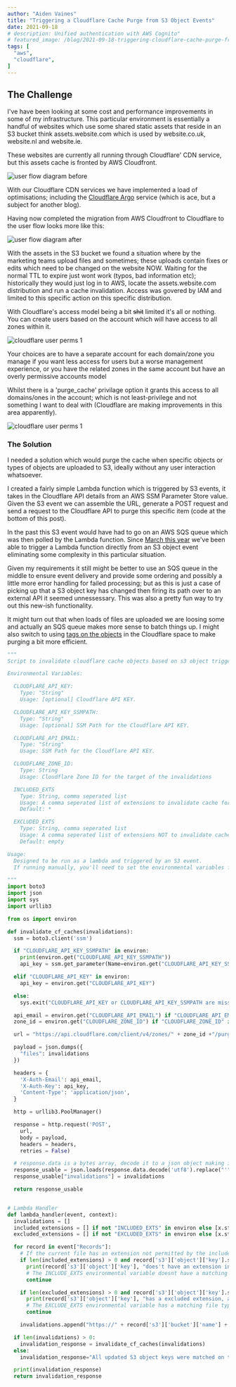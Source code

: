 ```yaml
---
author: "Aiden Vaines"
title: "Triggering a Cloudflare Cache Purge from S3 Object Events"
date: 2021-09-18
# description: Unified authentication with AWS Cognito"
# featured_image: /blog/2021-09-18-triggering-cloudflare-cache-purge-from-s3-event/featured.png
tags: [
  "aws",
  "cloudflare",
]
---
```


## The Challenge
I've have been looking at some cost and performance improvements in some of my infrastructure. This particular environment is essentially a handful of websites which use some shared static assets that reside in an S3 bucket think assets.website.com which is used by website.co.uk, website.nl and website.ie.

These websites are currently all running through Cloudflare' CDN service, but this assets cache is fronted by AWS Cloudfront.

![user flow diagram before](/blog/2021-09-18-triggering-cloudflare-cache-purge-from-s3-event/blg_s3_cf_flow1.png)


With our Cloudflare CDN services we have implemented a load of optimisations; including the [Cloudflare Argo](https://blog.cloudflare.com/argo/) service (which is ace, but a subject for another blog).

Having now completed the migration from AWS Cloudfront to Cloudflare to the user flow looks more like this:

![user flow diagram after](/blog/2021-09-18-triggering-cloudflare-cache-purge-from-s3-event/blg_s3_cf_flow2.png)


With the assets in the S3 bucket we found a situation where by the marketing teams upload files and sometimes; these uploads contain fixes or edits which need to be changed on the website NOW. Waiting for the normal TTL to expire just wont work (typos, bad information etc); historically they would just log in to AWS, locate the assets.website.com distribution and run a cache invalidation. Access was govered by IAM and limited to this specific action on this specific distribution.

With Cloudflare's access model being a bit ~~shit~~ limited it's all or nothing. You can create users based on the account which will have access to all zones within it.

![cloudflare user perms 1](/blog/2021-09-18-triggering-cloudflare-cache-purge-from-s3-event/blg_s3_cf_perms1.png)

Your choices are to have a separate account for each domain/zone you manage if you want less access for users but a worse management experience, or you have the related zones in the same account but have an overly permissive accounts model

Whilst there is a 'purge_cache' privilage option it grants this access to all domains/ones in the account; which is not least-privilege and not something I want to deal with (Cloudflare are making improvements in this area apparently).

![cloudflare user perms 1](/blog/2021-09-18-triggering-cloudflare-cache-purge-from-s3-event/blg_s3_cf_perms1.png)

### The Solution
I needed a solution which would purge the cache when specific objects or types of objects are uploaded to S3, ideally without any user interaction whatsoever.

I created a fairly simple Lambda function which is triggered by S3 events, it takes in the Cloudflare API details from an AWS SSM Parameter Store value. Given the S3 event we can assemble the URL, generate a POST request and send a request to the Cloudflare API to purge this specific item (code at the bottom of this post).

In the past this S3 event would have had to go on an AWS SQS queue which was then polled by the Lambda function. Since [March this year](https://aws.amazon.com/blogs/aws/introducing-amazon-s3-object-lambda-use-your-code-to-process-data-as-it-is-being-retrieved-from-s3/) we've been able to trigger a Lambda function directly from an S3 object event eliminating some complexity in this particular situation.

Given my requirements it still might be better to use an SQS queue in the middle to ensure event delivery and provide some ordering and possibly a little more error handling for failed processing; but as this is just a case of picking up that a S3 object key has changed then firing its path over to an external API it seemed unnessessary. This was also a pretty fun way to try out this new-ish functionality.

It might turn out that when loads of files are uploaded we are loosing some and actually an SQS queue makes more sense to batch things up. I might also switch to using [tags on the objects](https://blog.cloudflare.com/introducing-a-powerful-way-to-purge-cache-on-cloudflare-purge-by-cache-tag/) in the Cloudflare space to make purging a bit more efficient.


~~~ python
"""
Script to invalidate cloudflare cache objects based on s3 object triggers. Assumes the bucket name is the same as the target URL

Environmental Variables:

  CLOUDFLARE_API_KEY:
    Type: "String"
    Usage: [optional] Cloudflare API KEY.

  CLOUDFLARE_API_KEY_SSMPATH:
    Type: "String"
    Usage: [optional] SSM Path for the Cloudflare API KEY.

  CLOUDFLARE_API_EMAIL:
    Type: "String"
    Usage: SSM Path for the Cloudflare API KEY.

  CLOUDFLARE_ZONE_ID:
    Type: String
    Usage: Cloudflare Zone ID for the target of the invalidations

  INCLUDED_EXTS
    Type: String, comma seperated list
    Usage: A comma seperated list of extensions to invalidate cache for, default is everything
    Default: *

  EXCLUDED_EXTS
    Type: String, comma seperated list
    Usage: A comma seperated list of extensions NOT to invalidate cache for, default is nothing
    Default: empty

Usage:
  Designed to be run as a lambda and triggered by an S3 event.
  If running manually, you'll need to set the environmental variables first

"""
import boto3
import json
import sys
import urllib3

from os import environ

def invalidate_cf_caches(invalidations):
  ssm = boto3.client('ssm')

  if "CLOUDFLARE_API_KEY_SSMPATH" in environ:
    print(environ.get("CLOUDFLARE_API_KEY_SSMPATH"))
    api_key = ssm.get_parameter(Name=environ.get("CLOUDFLARE_API_KEY_SSMPATH"), WithDecryption=True)

  elif "CLOUDFLARE_API_KEY" in environ:
    api_key = environ.get("CLOUDFLARE_API_KEY")

  else:
    sys.exit("CLOUDFLARE_API_KEY or CLOUDFLARE_API_KEY_SSMPATH are missing")

  api_email = environ.get("CLOUDFLARE_API_EMAIL") if "CLOUDFLARE_API_EMAIL" in environ else sys.exit("CLOUDFLARE_API_EMAIL is missing")
  zone_id = environ.get("CLOUDFLARE_ZONE_ID") if "CLOUDFLARE_ZONE_ID" in environ else sys.exit("CLOUDFLARE_ZONE_ID is missing")

  url = "https://api.cloudflare.com/client/v4/zones/" + zone_id +"/purge_cache"

  payload = json.dumps({
    "files": invalidations
  })

  headers = {
    'X-Auth-Email': api_email,
    'X-Auth-Key': api_key,
    'Content-Type': 'application/json',
  }

  http = urllib3.PoolManager()

  response = http.request('POST',
    url,
    body = payload,
    headers = headers,
    retries = False)

  # response.data is a bytes array, decode it to a json object making it somewhat useful
  response_usable = json.loads(response.data.decode('utf8').replace("'", '"'))
  response_usable["invalidations"] = invalidations

  return response_usable


# Lambda Handler
def lambda_handler(event, context):
  invalidations = []
  included_extensions = [] if not "INCLUDED_EXTS" in environ else [x.strip() for x in environ.get("INCLUDED_EXTS").split(",")]
  excluded_extensions = [] if not "EXCLUDED_EXTS" in environ else [x.strip() for x in environ.get("EXCLUDED_EXTS").split(",")]

  for record in event["Records"]:
    # If the current file has an extension not permitted by the included extensions filter, skip to the next record
    if len(included_extensions) > 0 and record['s3']['object']['key'].split(".")[-1] not in included_extensions:
      print(record['s3']['object']['key'], "does't have an extension in the inclusion filter and will be skippedun")
      # The INCLUDE_EXTS environmental variable doesnt have a matching file type
      continue

    if len(excluded_extensions) > 0 and record['s3']['object']['key'].split(".")[-1] in excluded_extensions:
      print(record['s3']['object']['key'], "has a excluded extension, and will be skipped")
      # The EXCLUDE_EXTS environmental variable has a matching file type to be excluded
      continue

    invalidations.append("https://" + record['s3']['bucket']['name'] + "/" + record['s3']['object']['key'])

  if len(invalidations) > 0:
    invalidation_response = invalidate_cf_caches(invalidations)
  else:
    invalidation_response="All updated S3 object keys were matched on the exclusion list or not explicitily included"

  print(invalidation_response)
  return invalidation_response

~~~
